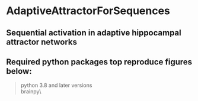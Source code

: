 # AdaptiveAttractorForSequences
## Sequential activation in adaptive hippocampal attractor networks

## Required python packages top reproduce figures below:
> python 3.8 and later versions\
> brainpy\

